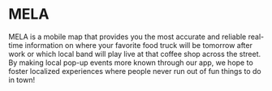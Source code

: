 # MELA
MELA is a mobile map that provides you the most accurate and reliable real-time information on where your favorite food truck will be tomorrow after work or which local band will play live at that coffee shop across the street. By making local pop-up events more known through our app, we hope to foster localized experiences where people never run out of fun things to do in town!
